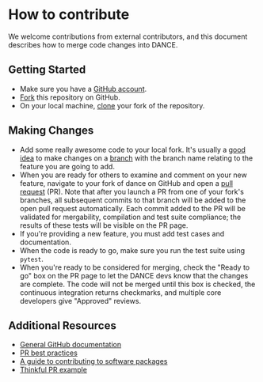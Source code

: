 # How to contribute

We welcome contributions from external contributors, and this document describes
how to merge code changes into DANCE.

## Getting Started

- Make sure you have a [GitHub account](https://github.com/signup/free).
- [Fork](https://help.github.com/articles/fork-a-repo/) this repository on
  GitHub.
- On your local machine,
  [clone](https://help.github.com/articles/cloning-a-repository/) your fork of
  the repository.

## Making Changes

- Add some really awesome code to your local fork. It's usually a
  [good idea](http://blog.jasonmeridth.com/posts/do-not-issue-pull-requests-from-your-master-branch/)
  to make changes on a
  [branch](https://help.github.com/articles/creating-and-deleting-branches-within-your-repository/)
  with the branch name relating to the feature you are going to add.
- When you are ready for others to examine and comment on your new feature,
  navigate to your fork of dance on GitHub and open a
  [pull request](https://help.github.com/articles/using-pull-requests/) (PR).
  Note that after you launch a PR from one of your fork's branches, all
  subsequent commits to that branch will be added to the open pull request
  automatically. Each commit added to the PR will be validated for mergability,
  compilation and test suite compliance; the results of these tests will be
  visible on the PR page.
- If you're providing a new feature, you must add test cases and documentation.
- When the code is ready to go, make sure you run the test suite using `pytest`.
- When you're ready to be considered for merging, check the "Ready to go" box on
  the PR page to let the DANCE devs know that the changes are complete. The code
  will not be merged until this box is checked, the continuous integration
  returns checkmarks, and multiple core developers give "Approved" reviews.

## Additional Resources

- [General GitHub documentation](https://help.github.com/)
- [PR best practices](http://codeinthehole.com/writing/pull-requests-and-other-good-practices-for-teams-using-github/)
- [A guide to contributing to software packages](http://www.contribution-guide.org)
- [Thinkful PR example](http://www.thinkful.com/learn/github-pull-request-tutorial/#Time-to-Submit-Your-First-PR)
